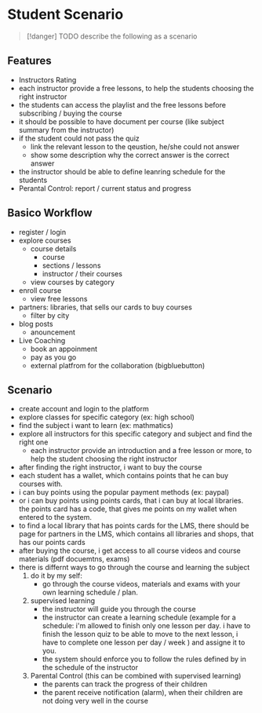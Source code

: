 # Student Scenario

> [!danger] TODO
> describe the following as a scenario


## Features

- Instructors Rating
- each instructor provide a free lessons, to help the students choosing the right instructor
- the students can access the playlist and the free lessons before subscribing / buying the course
- it should be possible to have document per course (like subject summary from the instructor)
- if the student could not pass the quiz
	- link the relevant lesson to the qeustion, he/she could not answer
	- show some description why the correct answer is the correct answer
- the instructor should be able to define leanring schedule for the students
- Perantal Control: report / current status and progress



## Basico Workflow

- register / login
- explore courses
	- course details
		- course
		- sections / lessons
		- instructor / their courses
	- view courses by category
- enroll course
	- view free lessons
- partners: libraries, that sells our cards to buy courses
	- filter by city
- blog posts
	- anouncement
- Live Coaching
	- book an appoinment
	- pay as you go
	- external platfrom for the collaboration (bigbluebutton)



## Scenario

- create account and login to the platform
- explore classes for specific category (ex: high school)
- find the subject i want to learn (ex: mathmatics)
- explore all instructors for this specific category and subject and find the right one
	-  each instructor provide an introduction and a free lesson or more, to help the student choosing the right instructor
- after finding the right instructor, i want to buy the course
- each student has a wallet, which contains points that he can buy courses with.
- i can buy points using the popular payment methods (ex: paypal)
- or i can buy points using points cards, that i can buy at local libraries. the points card has a code, that gives me points on my wallet when entered to the system.
- to find a local library that has points cards for the LMS, there should be page for partners in the LMS, which contains all libraries and shops, that has our points cards
- after buying the course, i get access to all course videos and course materials (pdf docuemtns, exams)
- there is differnt ways to go through the course and learning the subject
	1. do it by my self:
		- go through the course videos, materials and exams with your own learning schedule / plan.
	2. supervised learning
		- the instructor will guide you through the course
		- the instructor can create a learning schedule (example for a schedule: i'm allowed to finish only one lesson per day.  i have to finish the lesson quiz to be able to move to the next lesson, i have to complete one lesson per day / week ) and assigne it to you.
		- the system should enforce you to follow the rules defined by in the schedule of the instructor
	3. Parental  Control (this can be combined with supervised learning)
		- the parents can track the progress of their children
		- the parent receive notification (alarm), when their children are not doing very well in the course
